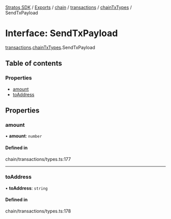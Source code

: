 [Stratos SDK](../README.md) / [Exports](../modules.md) / [chain](../modules/chain.md) / [transactions](../modules/chain.transactions.md) / [chainTxTypes](../modules/chain.transactions.chainTxTypes.md) / SendTxPayload

# Interface: SendTxPayload

[transactions](../modules/chain.transactions.md).[chainTxTypes](../modules/chain.transactions.chainTxTypes.md).SendTxPayload

## Table of contents

### Properties

- [amount](chain.transactions.chainTxTypes.SendTxPayload.md#amount)
- [toAddress](chain.transactions.chainTxTypes.SendTxPayload.md#toaddress)

## Properties

### amount

• **amount**: `number`

#### Defined in

chain/transactions/types.ts:177

___

### toAddress

• **toAddress**: `string`

#### Defined in

chain/transactions/types.ts:178
